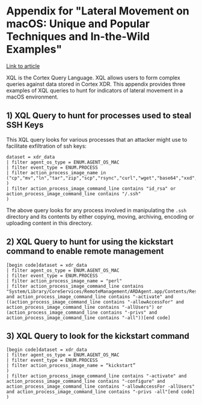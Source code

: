 # Appendix for "Lateral Movement on macOS: Unique and Popular Techniques and In-the-Wild Examples"

[Link to article](https://unit42.paloaltonetworks.com/)

XQL is the Cortex Query Language.  XQL allows users to form complex queries against data stored in Cortex XDR.  This appendix provides three examples of XQL queries to hunt for indicators of lateral movement in a macOS environment.

## 1) XQL Query to hunt for processes used to steal SSH Keys

This XQL query looks for various processes that an attacker might use to facilitate exfiltration of ssh keys:

```
dataset = xdr_data
| filter agent_os_type = ENUM.AGENT_OS_MAC
| filter event_type = ENUM.PROCESS
| filter action_process_image_name in ("cp","mv","ln","tar","zip","scp","rsync","curl","wget","base64","xxd","vim","vi","nano"
)
| filter action_process_image_command_line contains "id_rsa" or action_process_image_command_line contains "/.ssh"
)
```

The above query looks for any process involved in manipulating the `.ssh` directory and its contents by either copying, moving, archiving, encoding or uploading content in this directory.

## 2) XQL Query to hunt for using the kickstart command to enable remote management

```
[begin code]dataset = xdr_data
| filter agent_os_type = ENUM.AGENT_OS_MAC
| filter event_type = ENUM.PROCESS
| filter action_process_image_name = "perl"
| filter action_process_image_command_line contains "System/Library/CoreServices/RemoteManagement/ARDAgent.app/Contents/Resources/kickstart" and action_process_image_command_line contains "-activate" and ((action_process_image_command_line contains "-allowAccessFor" and action_process_image_command_line contains "-allUsers") or (action_process_image_command_line contains "-privs" and action_process_image_command_line contains "-all"))[end code]
```

## 3) XQL Query to look for the kickstart command 

```
[begin code]dataset = xdr_data
| filter agent_os_type = ENUM.AGENT_OS_MAC
| filter event_type = ENUM.PROCESS
| filter action_process_image_name = “kickstart”
)
| filter action_process_image_command_line contains "-activate" and action_process_image_command_line contains "-configure" and action_process_image_command_line contains "-allowAccessFor -allUsers" and action_process_image_command_line contains "-privs -all"[end code]
)
```
